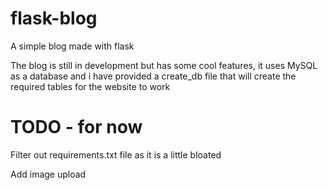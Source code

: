 # flask-blog
A simple blog made with flask

The blog is still in development but has some cool features, it uses MySQL as a database and i have provided a create_db file that will create
the required tables for the website to work


# TODO - for now

Filter out requirements.txt file as it is a little bloated

Add image upload
